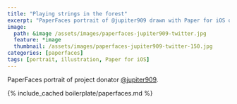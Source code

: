 ```yaml
---
title: "Playing strings in the forest"
excerpt: "PaperFaces portrait of @jupiter909 drawn with Paper for iOS on an iPad."
image: 
  path: &image /assets/images/paperfaces-jupiter909-twitter.jpg 
  feature: *image
  thumbnail: /assets/images/paperfaces-jupiter909-twitter-150.jpg
categories: [paperfaces]
tags: [portrait, illustration, Paper for iOS]
---
```


PaperFaces portrait of project donator [@jupiter909](https://twitter.com/jupiter909).

{% include_cached boilerplate/paperfaces.md %}
